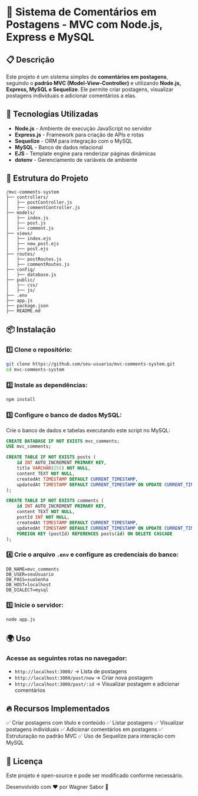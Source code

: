 # 📌 Sistema de Comentários em Postagens - MVC com Node.js, Express e MySQL

## 📋 Descrição

Este projeto é um sistema simples de **comentários em postagens**, seguindo o **padrão MVC (Model-View-Controller)** e utilizando **Node.js, Express, MySQL e Sequelize**. Ele permite criar postagens, visualizar postagens individuais e adicionar comentários a elas.

## 🚀 Tecnologias Utilizadas

- **Node.js** - Ambiente de execução JavaScript no servidor
- **Express.js** - Framework para criação de APIs e rotas
- **Sequelize** - ORM para integração com o MySQL
- **MySQL** - Banco de dados relacional
- **EJS** - Template engine para renderizar páginas dinâmicas
- **dotenv** - Gerenciamento de variáveis de ambiente

## 📂 Estrutura do Projeto

```
/mvc-comments-system
├── controllers/
│   ├── postController.js
│   ├── commentController.js
├── models/
│   ├── index.js
│   ├── post.js
│   ├── comment.js
├── views/
│   ├── index.ejs
│   ├── new_post.ejs
│   ├── post.ejs
├── routes/
│   ├── postRoutes.js
│   ├── commentRoutes.js
├── config/
│   ├── database.js
├── public/
│   ├── css/
│   ├── js/
├── .env
├── app.js
├── package.json
├── README.md
```

## 📦 Instalação

### 1️⃣ Clone o repositório:

```bash
git clone https://github.com/seu-usuario/mvc-comments-system.git
cd mvc-comments-system
```

### 2️⃣ Instale as dependências:

```bash
npm install
```

### 3️⃣ Configure o banco de dados MySQL:

Crie o banco de dados e tabelas executando este script no MySQL:

```sql
CREATE DATABASE IF NOT EXISTS mvc_comments;
USE mvc_comments;

CREATE TABLE IF NOT EXISTS posts (
    id INT AUTO_INCREMENT PRIMARY KEY,
    title VARCHAR(255) NOT NULL,
    content TEXT NOT NULL,
    createdAt TIMESTAMP DEFAULT CURRENT_TIMESTAMP,
    updatedAt TIMESTAMP DEFAULT CURRENT_TIMESTAMP ON UPDATE CURRENT_TIMESTAMP
);

CREATE TABLE IF NOT EXISTS comments (
    id INT AUTO_INCREMENT PRIMARY KEY,
    content TEXT NOT NULL,
    postId INT NOT NULL,
    createdAt TIMESTAMP DEFAULT CURRENT_TIMESTAMP,
    updatedAt TIMESTAMP DEFAULT CURRENT_TIMESTAMP ON UPDATE CURRENT_TIMESTAMP,
    FOREIGN KEY (postId) REFERENCES posts(id) ON DELETE CASCADE
);
```

### 4️⃣ Crie o arquivo `.env` e configure as credenciais do banco:

```env
DB_NAME=mvc_comments
DB_USER=seuUsuario
DB_PASS=suaSenha
DB_HOST=localhost
DB_DIALECT=mysql
```

### 5️⃣ Inicie o servidor:

```bash
node app.js
```

## 🌍 Uso

### Acesse as seguintes rotas no navegador:

- `http://localhost:3000/` → Lista de postagens
- `http://localhost:3000/post/new` → Criar nova postagem
- `http://localhost:3000/post/:id` → Visualizar postagem e adicionar comentários

## 🔥 Recursos Implementados

✅ Criar postagens com título e conteúdo
✅ Listar postagens
✅ Visualizar postagens individuais
✅ Adicionar comentários em postagens
✅ Estruturação no padrão MVC
✅ Uso de Sequelize para interação com MySQL

## 📜 Licença

Este projeto é open-source e pode ser modificado conforme necessário.

Desenvolvido com ❤️ por Wagner Sabor 🚀
